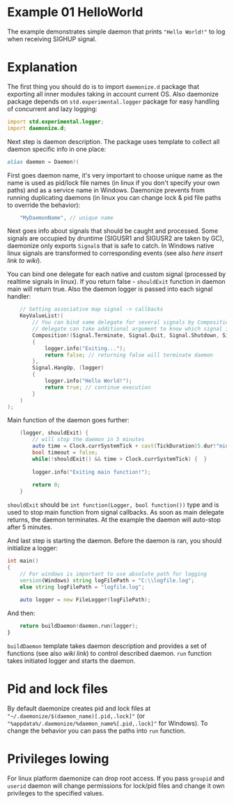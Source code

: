 Example 01 HelloWorld
=====================

The example demonstrates simple daemon that prints `"Hello World!"` to log when receiving SIGHUP signal.

Explanation
===========

The first thing you should do is to import `daemonize.d` package that exporting all inner modules
taking in account current OS. Also daemonize package depends on `std.experimental.logger` package for easy handling
of concurrent and lazy logging:
```D
import std.experimental.logger;
import daemonize.d;
```

Next step is daemon description. The package uses template to collect all daemon specific info in
one place:
```D
alias daemon = Daemon!(
```
First goes daemon name, it's very important to choose unique name as the name is used as pid/lock
file names (in linux if you don't specify your own paths) and as a service name in Windows. 
Daemonize prevents from running duplicating daemons (in linux you can change lock & pid file paths to
override the behavior):
```D
    "MyDaemonName", // unique name
```
Next goes info about signals that should be caught and processed. Some signals are occupied by druntime
(SIGUSR1 and SIGUSR2 are taken by GC), daemonize only exports `Signal`s that is safe to catch. In Windows
native linux signals are transformed to corresponding events (see also *here insert link to wiki*). 

You can bind one delegate for each native and custom signal (processed by realtime signals in linux). If
you return false - `shouldExit` function in daemon main will return true. 
Also the daemon logger is passed into each signal handler:
```D
    // Setting associative map signal -> callbacks
    KeyValueList!(
        // You can bind same delegate for several signals by Composition template
        // delegate can take additional argument to know which signal is caught
        Composition!(Signal.Terminate, Signal.Quit, Signal.Shutdown, Signal.Stop), (logger, signal)
        {
            logger.info("Exiting...");
            return false; // returning false will terminate daemon
        },
        Signal.HangUp, (logger)
        {
            logger.info("Hello World!");
            return true; // continue execution
        }
    )
);
```

Main function of the daemon goes further:
```D
    (logger, shouldExit) {
        // will stop the daemon in 5 minutes
        auto time = Clock.currSystemTick + cast(TickDuration)5.dur!"minutes";
        bool timeout = false;
        while(!shouldExit() && time > Clock.currSystemTick) {  }
        
        logger.info("Exiting main function!");
        
        return 0;
    }
```
`shouldExit` should be `int function(Logger, bool function())` type and is used to stop main function from
signal callbacks. As soon as main delegate returns, the daemon terminates. At the example the daemon will auto-stop after 5 minutes.


And last step is starting the daemon. Before the daemon is ran, you should initialize a logger:
```D
int main()
{
    // For windows is important to use absolute path for logging
    version(Windows) string logFilePath = "C:\\logfile.log";
    else string logFilePath = "logfile.log";
    
    auto logger = new FileLogger(logFilePath);
```

And then:
```D
    return buildDaemon!daemon.run(logger); 
}
```

`buildDaemon` template takes daemon description and provides a set of functions (see also *wiki link*) to control described daemon.
`run` function takes initiated logger and starts the daemon.

Pid and lock files
==================
By default daemonize creates pid and lock files at `"~/.daemonize/$(daemon_name)[.pid,.lock]"` (or `"%appdata%/.daemonize/%daemon_name%[.pid,.lock]"` for Windows).
To change the behavior you can pass the paths into `run` function.

Privileges lowing
==================
For linux platform daemonize can drop root access. If you pass `groupid` and `userid` daemon will change permissions for lock/pid files and
change it own privileges to the specified values.
